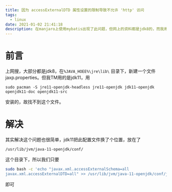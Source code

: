 ```yaml
---
title: 因为 accessExternalDTD 属性设置的限制导致不允许 'http' 访问
tags:
  - linux
date: 2021-01-02 21:41:18
description: 在manjaro上使用mybatis出现了此问题，但网上的资料都是jdk8的，而我用的是jdk11，所以就有了这篇文章.
---
```


# 前言

上网搜，大部分都是jdk8，在`%JAVA_HOEE%\jre\lib\` 目录下，新建一个文件jaxp.properties。但我TM用的是jdk11，用

```
sudo pacman -S jre11-openjdk-headless jre11-openjdk jdk11-openjdk openjdk11-doc openjdk11-src
```

安装的，故找不到这个文件。

# 解决

其实解决这个问题也很简单，jdk11把此配置文件换了个位置，放在了

```
/usr/lib/jvm/java-11-openjdk/conf/
```

这个目录下，所以我们只要

```bash
sudo bash -c 'echo "javax.xml.accessExternalSchema=all 
javax.xml.accessExternalDTD=all" >> /usr/lib/jvm/java-11-openjdk/conf/jaxp.properties'
```

即可